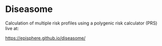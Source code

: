 # Diseasome
Calculation of multiple risk profiles using a polygenic risk calculator (PRS) live at: 

https://episphere.github.io/diseasome/
